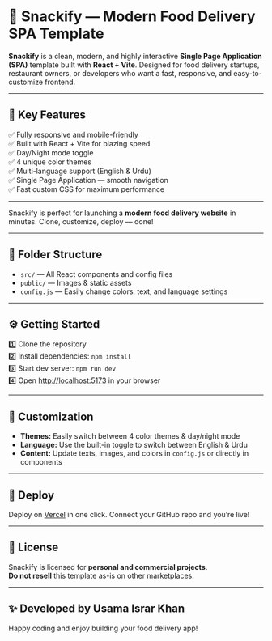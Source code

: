 # 🥪 Snackify — Modern Food Delivery SPA Template

**Snackify** is a clean, modern, and highly interactive **Single Page Application (SPA)** template built with **React + Vite**. Designed for food delivery startups, restaurant owners, or developers who want a fast, responsive, and easy-to-customize frontend.

---

## 🚀 **Key Features**

✅ Fully responsive and mobile-friendly  
✅ Built with React + Vite for blazing speed  
✅ Day/Night mode toggle  
✅ 4 unique color themes  
✅ Multi-language support (English & Urdu)  
✅ Single Page Application — smooth navigation  
✅ Fast custom CSS for maximum performance

---

Snackify is perfect for launching a **modern food delivery website** in minutes. Clone, customize, deploy — done!

---

## 📂 **Folder Structure**

- `src/` — All React components and config files  
- `public/` — Images & static assets  
- `config.js` — Easily change colors, text, and language settings

---

## ⚙️ **Getting Started**

1️⃣ Clone the repository  
2️⃣ Install dependencies: `npm install`  
3️⃣ Start dev server: `npm run dev`  
4️⃣ Open [http://localhost:5173](http://localhost:5173) in your browser

---

## 🎨 **Customization**

- **Themes:** Easily switch between 4 color themes & day/night mode  
- **Language:** Use the built-in toggle to switch between English & Urdu  
- **Content:** Update texts, images, and colors in `config.js` or directly in components

---

## 🚢 **Deploy**

Deploy on [Vercel](https://vercel.com) in one click. Connect your GitHub repo and you’re live!

---

## 📑 **License**

Snackify is licensed for **personal and commercial projects**.  
**Do not resell** this template as-is on other marketplaces.

---

## ✨ **Developed by Usama Israr Khan**

Happy coding and enjoy building your food delivery app!
